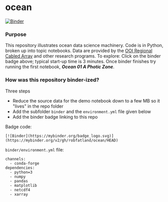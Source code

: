 # ocean

[![Binder](https://mybinder.org/badge_logo.svg)](https://mybinder.org/v2/gh/robfatland/ocean/HEAD)


### Purpose

This repository illustrates ocean data science machinery. Code is in Python, broken up into topic
notebooks. Data are provided by the 
[OOI Regional Cabled Array](https://interactiveoceans.washington.edu) and other research programs.
To explore: Click on the binder badge above; typical start-up time is 3 minutes. Once binder
finishes try running the first notebook, ***Ocean 01 A Photic Zone***. 




### How was this repository binder-ized?

Three steps

- Reduce the source data for the demo notebook down to a few MB so it "lives" in the repo folder
- Add the subfolder `binder` and the `environment.yml` file given below
- Add the binder badge linking to this repo

Badge code: 

```
[![Binder](https://mybinder.org/badge_logo.svg)](https://mybinder.org/v2/gh/robfatland/ocean/HEAD)
```


`binder/environment.yml` file: 


```
channels:
  - conda-forge
dependencies:
  - python=3
  - numpy
  - pandas
  - matplotlib
  - netcdf4
  - xarray
```
